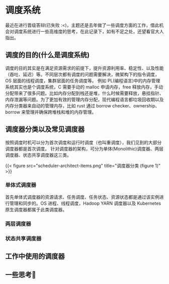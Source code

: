 # 调度系统


最近在进行晋级答辩(已失败 :<)，主题还是去年做了一些调度方面的工作，借此机会对调度系统进行一些高维度的思考，在此记录下，如有不足之处，还望看官大人指出。

## 调度的目的(什么是调度系统)

调度的目的其实是在满足资源需求的前提下，提升资源利用率、稳定性、以及性能（吞吐、延迟）等。不同层次都有调度的问题需要解决，微架构下的指令调度，OS 层面的线程调度，集群层面的任务调度等。
例如 PL(编程语言)中的内存管理系统其实也是个调度系统，C 需要手动的 malloc 申请内存，free 释放内存，手动分配带来了很多问题。比如内存分配到栈还是堆，什么时候需要释放，悬挂指针、内存泄漏等问题。为了更加有效的管理内存分配，现代编程语言都垃圾回收期以及内存分类器来自动的管理内存，比如 rust 通过 borrow checker、ownership、borrow 来管理并确保跨堆栈和堆的内存管理。

## 调度器分类以及常见调度器

按照调度时机可以分为首次调度和运行时调度（也叫重调度），我们见到的大部分调度器都是首次调度。
针对调度器的架构，可分为单体(Monolithic)调度器、两层调度器、状态共享调度器这三类。

{{< figure src="scheduler-architect-items.png" title="调度器分类 (figure 1)" >}}

### 单体式调度器
首先单体式调度器的资源请求、任务调度、任务状态、资源状态都是通过该实例进行管理和同步的。OS 进程、线程调度，Hadoop YARN 调度器以及 Kubernetes 原生调度器都属于此类调度器。

### 两层调度器

### 状态共享调度器

## 工作中使用的调度器


## 一些思考🤔
